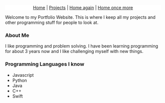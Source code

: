 
<p style="text-align: center; background-color: white;">
  <a href="{{site.baseurl}}/">Home</a> |
  <a href="{{site.baseurl}}/Projects/">Projects</a> | 
  <a href="{{site.baseurl}}/">Home again</a> | 
  <a href="{{site.baseurl}}/">Home once more</a>
</p>

Welcome to my Portfolio Website. This is where I keep all my projects and other programming stuff for people to look at.

### About Me
I like programming and problem solving. I have been learning programming for about 3 years now and I like challenging myself with new things.


### Programming Languages I know
- Javascript
- Python
- Java
- C++
- Swift



